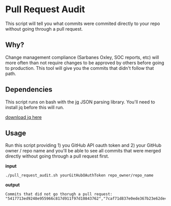 # Pull Request Audit
This script will tell you what commits were commited directly to your
repo without going through a pull request.

## Why?
Change management compliance (Sarbanes Oxley, SOC reports, etc) will more often than not require changes to
be approved by others before going to production. This tool will give
you the commits that didn't follow that path.

## Dependencies
This script runs on bash with the [jq](http://stedolan.github.io/jq/)
JSON parsing library. You'll need to install jq before this will run.

[download jq here](http://stedolan.github.io/jq/download/)

## Usage
Run this script providing 1) you GitHub API oauth token and 2) your
GitHub owner / repo name and you'll be able to see all commits that were
merged directly without going through a pull request first.

**input**
```
./pull_request_audit.sh yourGitHubOAuthToken repo_owner/repo_name
```

**output**
```
Commits that did not go thorugh a pull request:
"5417713ed9248e955966c817d911f97d10843762","7caf71d837e0ede367b23e62de4922ab308b7c96","1387281f081746da03fa5e4e3082393d5fed7083","04d26b7c38c3a38e249b372002db0482018c1646"
```
